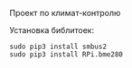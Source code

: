 Проект по климат-контролю

Установка библитоек:
```
sudo pip3 install smbus2
sudo pip3 install RPi.bme280
```

